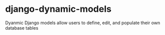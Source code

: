 # django-dynamic-models
Dyanmic Django models allow users to define, edit, and populate their own database tables
